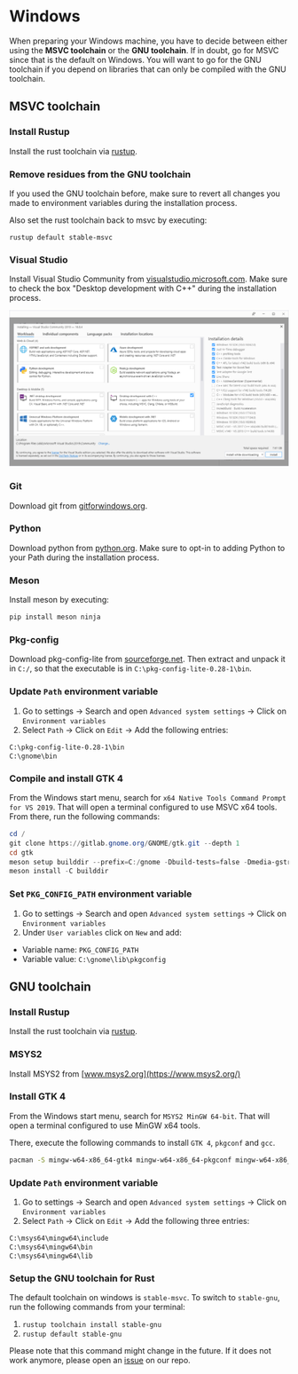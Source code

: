 # Windows

When preparing your Windows machine, you have to decide between either using the **MSVC toolchain** or the **GNU toolchain**.
If in doubt, go for MSVC since that is the default on Windows.
You will want to go for the GNU toolchain if you depend on libraries that can only be compiled with the GNU toolchain.


## MSVC toolchain

### Install Rustup

Install the rust toolchain via [rustup](https://rustup.rs/).

### Remove residues from the GNU toolchain

If you used the GNU toolchain before, make sure to revert all changes you made to environment variables during the installation process.

Also set the rust toolchain back to msvc by executing:

```
rustup default stable-msvc
```

### Visual Studio

Install Visual Studio Community from [visualstudio.microsoft.com](https://visualstudio.microsoft.com/de/vs/community/).
Make sure to check the box "Desktop development with C++" during the installation process.

<div style="text-align:center"><img src="img/vs-install.png" /></div>

### Git

Download git from [gitforwindows.org](https://gitforwindows.org/).


### Python

Download python from [python.org](https://www.python.org/downloads).
Make sure to opt-in to adding Python to your Path during the installation process.


### Meson

Install meson by executing:

```powershell
pip install meson ninja
```


### Pkg-config

Download pkg-config-lite from [sourceforge.net](https://sourceforge.net/projects/pkgconfiglite/).
Then extract and unpack it in `C:/`, so that the executable is in `C:\pkg-config-lite-0.28-1\bin`.


### Update `Path` environment variable

1. Go to settings -> Search and open `Advanced system settings` -> Click on `Environment variables`
2. Select `Path` -> Click on `Edit` -> Add the following entries:
 
```
C:\pkg-config-lite-0.28-1\bin
C:\gnome\bin
```

### Compile and install GTK 4

From the Windows start menu, search for `x64 Native Tools Command Prompt for VS 2019`.
That will open a terminal configured to use MSVC x64 tools.
From there, run the following commands:

```powershell
cd /
git clone https://gitlab.gnome.org/GNOME/gtk.git --depth 1
cd gtk
meson setup builddir --prefix=C:/gnome -Dbuild-tests=false -Dmedia-gstreamer=disabled
meson install -C builddir
```

### Set `PKG_CONFIG_PATH` environment variable

1. Go to settings -> Search and open `Advanced system settings` -> Click on `Environment variables`
2. Under `User variables` click on `New` and add:

- Variable name: `PKG_CONFIG_PATH`
- Variable value: `C:\gnome\lib\pkgconfig`


## GNU toolchain

### Install Rustup

Install the rust toolchain via [rustup](https://rustup.rs/).


### MSYS2

Install MSYS2 from [www.msys2.org](https://www.msys2.org/) 

### Install GTK 4

From the Windows start menu, search for `MSYS2 MinGW 64-bit`.
That will open a terminal configured to use MinGW x64 tools.

There, execute the following commands to install `GTK 4`, `pkgconf` and `gcc`.

```sh
pacman -S mingw-w64-x86_64-gtk4 mingw-w64-x86_64-pkgconf mingw-w64-x86_64-gcc
```


### Update `Path` environment variable

1. Go to settings -> Search and open `Advanced system settings` -> Click on `Environment variables`
2. Select `Path` -> Click on `Edit` -> Add the following three entries:
 
```
C:\msys64\mingw64\include
C:\msys64\mingw64\bin
C:\msys64\mingw64\lib
```

### Setup the GNU toolchain for Rust

The default toolchain on windows is `stable-msvc`.
To switch to `stable-gnu`, run the following commands from your terminal:

1. `rustup toolchain install stable-gnu`
2. `rustup default stable-gnu`

Please note that this command might change in the future.
If it does not work anymore, please open an [issue](https://github.com/gtk-rs/gtk4-rs/issues/new/choose) on our repo.
